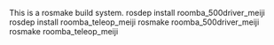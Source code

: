 This is a rosmake build system.
rosdep install roomba_500driver_meiji
rosdep install roomba_teleop_meiji
rosmake roomba_500driver_meiji 
rosmake roomba_teleop_meiji